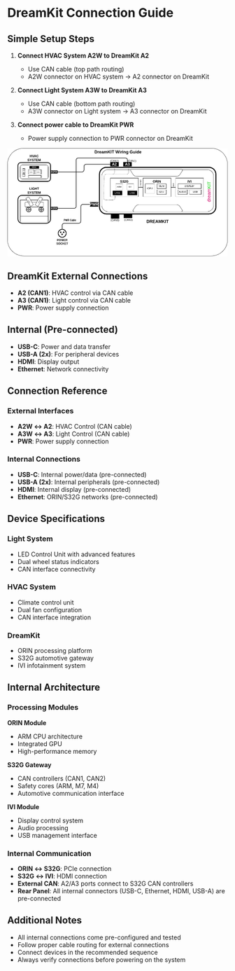 # DreamKit Connection Guide

## Simple Setup Steps

1. **Connect HVAC System A2W to DreamKit A2**
   - Use CAN cable (top path routing)
   - A2W connector on HVAC system → A2 connector on DreamKit

2. **Connect Light System A3W to DreamKit A3**
   - Use CAN cable (bottom path routing)
   - A3W connector on Light system → A3 connector on DreamKit

3. **Connect power cable to DreamKit PWR**
   - Power supply connection to PWR connector on DreamKit

![DreamKit Connection Diagram](images/Connection-Guide.png)

## DreamKit External Connections

- **A2 (CAN1)**: HVAC control via CAN cable
- **A3 (CAN1)**: Light control via CAN cable
- **PWR**: Power supply connection

## Internal (Pre-connected)

- **USB-C**: Power and data transfer
- **USB-A (2x)**: For peripheral devices
- **HDMI**: Display output
- **Ethernet**: Network connectivity

## Connection Reference

### External Interfaces

- **A2W ↔ A2**: HVAC Control (CAN cable)
- **A3W ↔ A3**: Light Control (CAN cable)
- **PWR**: Power supply connection

### Internal Connections

- **USB-C**: Internal power/data (pre-connected)
- **USB-A (2x)**: Internal peripherals (pre-connected)
- **HDMI**: Internal display (pre-connected)
- **Ethernet**: ORIN/S32G networks (pre-connected)

## Device Specifications

### Light System
- LED Control Unit with advanced features
- Dual wheel status indicators
- CAN interface connectivity

### HVAC System
- Climate control unit
- Dual fan configuration
- CAN interface integration

### DreamKit
- ORIN processing platform
- S32G automotive gateway
- IVI infotainment system

## Internal Architecture

### Processing Modules

**ORIN Module**
- ARM CPU architecture
- Integrated GPU
- High-performance memory

**S32G Gateway**
- CAN controllers (CAN1, CAN2)
- Safety cores (ARM, M7, M4)
- Automotive communication interface

**IVI Module**
- Display control system
- Audio processing
- USB management interface

### Internal Communication

- **ORIN ↔ S32G**: PCIe connection
- **S32G ↔ IVI**: HDMI connection
- **External CAN**: A2/A3 ports connect to S32G CAN controllers
- **Rear Panel**: All internal connectors (USB-C, Ethernet, HDMI, USB-A) are pre-connected

## Additional Notes

- All internal connections come pre-configured and tested
- Follow proper cable routing for external connections
- Connect devices in the recommended sequence
- Always verify connections before powering on the system